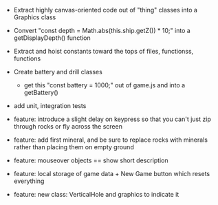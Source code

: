 
* Extract highly canvas-oriented code out of "thing" classes into a Graphics class

* Convert "const depth = Math.abs(this.ship.getZ()) * 10;" into a getDisplayDepth() function
* Extract and hoist constants toward the tops of files, functionss, functions
* Create battery and drill classes
    * get this "const battery = 1000;" out of game.js and into a getBattery()
* add unit, integration tests
* feature: introduce a slight delay on keypress so that you can't just zip through rocks or fly across the screen
* feature: add first mineral, and be sure to replace rocks with minerals rather than placing them on empty ground
* feature: mouseover objects == show short description
* feature: local storage of game data + New Game button which resets everything
* feature: new class: VerticalHole and graphics to indicate it
